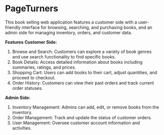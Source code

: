 # PageTurners
This book selling web application features a customer side with a user-friendly interface for browsing, searching, and purchasing books, and an admin side for managing inventory, orders, and customer data. 

**Features**
**Customer Side:**
1) Browse and Search: Customers can explore a variety of book genres and use search functionality to find specific books.
2) Book Details: Access detailed information about books including summaries, ratings, and prices.
3) Shopping Cart: Users can add books to their cart, adjust quantities, and proceed to checkout.
4) Order History: Customers can view their past orders and track current order statuses.

**Admin Side:**
1) Inventory Management: Admins can add, edit, or remove books from the inventory.
2) Order Management: Track and update the status of customer orders.
3) User Management: Oversee customer account information and activities.
